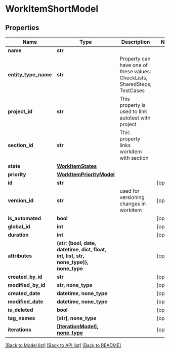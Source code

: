 # WorkItemShortModel


## Properties
Name | Type | Description | Notes
------------ | ------------- | ------------- | -------------
**name** | **str** |  | 
**entity_type_name** | **str** | Property can have one of these values: CheckLists, SharedSteps, TestCases | 
**project_id** | **str** | This property is used to link autotest with project | 
**section_id** | **str** | This property links workitem with section | 
**state** | [**WorkItemStates**](WorkItemStates.md) |  | 
**priority** | [**WorkItemPriorityModel**](WorkItemPriorityModel.md) |  | 
**id** | **str** |  | [optional] 
**version_id** | **str** | used for versioning changes in workitem | [optional] 
**is_automated** | **bool** |  | [optional] 
**global_id** | **int** |  | [optional] 
**duration** | **int** |  | [optional] 
**attributes** | **{str: (bool, date, datetime, dict, float, int, list, str, none_type)}, none_type** |  | [optional] 
**created_by_id** | **str** |  | [optional] 
**modified_by_id** | **str, none_type** |  | [optional] 
**created_date** | **datetime, none_type** |  | [optional] 
**modified_date** | **datetime, none_type** |  | [optional] 
**is_deleted** | **bool** |  | [optional] 
**tag_names** | **[str], none_type** |  | [optional] 
**iterations** | [**[IterationModel], none_type**](IterationModel.md) |  | [optional] 

[[Back to Model list]](../README.md#documentation-for-models) [[Back to API list]](../README.md#documentation-for-api-endpoints) [[Back to README]](../README.md)


